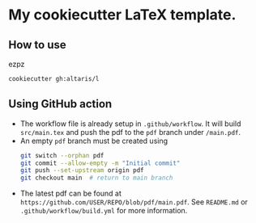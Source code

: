 # My cookiecutter LaTeX template.

## How to use

ezpz

```sh
cookiecutter gh:altaris/l
```

## Using GitHub action

* The workflow file is already setup in `.github/workflow`. It will build
  `src/main.tex` and push the pdf to the `pdf` branch under `/main.pdf`.
* An empty `pdf` branch must be created using
    ```sh
    git switch --orphan pdf
    git commit --allow-empty -m "Initial commit"
    git push --set-upstream origin pdf
    git checkout main  # return to main branch
    ```
* The latest pdf can be found at
  `https://github.com/USER/REPO/blob/pdf/main.pdf`. See `README.md` or
  `.github/workflow/build.yml` for more information.
